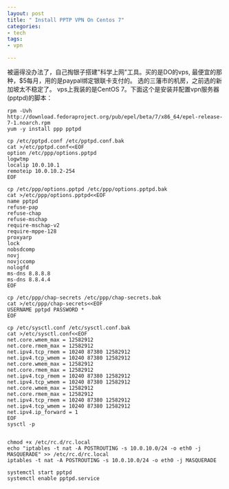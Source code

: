 ```yaml
---
layout: post
title: " Install PPTP VPN On Centos 7"
categories:
- tech
tags:
- vpn

---
```

被逼得没办法了，自己掏银子搭建"科学上网"工具。买的是DO的vps, 最便宜的那种，$5每月，用的是paypal绑定银联卡支付的。 选的三藩市的机房，之前选的新加坡太不稳定了。
vps上我装的是CentOS 7。下面这个是安装并配置vpn服务器(pptpd)的脚本：

    rpm -Uvh http://download.fedoraproject.org/pub/epel/beta/7/x86_64/epel-release-7-1.noarch.rpm
    yum -y install ppp pptpd

    cp /etc/pptpd.conf /etc/pptpd.conf.bak
    cat >/etc/pptpd.conf<<EOF
    option /etc/ppp/options.pptpd
    logwtmp
    localip 10.0.10.1
    remoteip 10.0.10.2-254
    EOF

    cp /etc/ppp/options.pptpd /etc/ppp/options.pptpd.bak
    cat >/etc/ppp/options.pptpd<<EOF
    name pptpd
    refuse-pap
    refuse-chap
    refuse-mschap
    require-mschap-v2
    require-mppe-128
    proxyarp
    lock
    nobsdcomp
    novj
    novjccomp
    nologfd
    ms-dns 8.8.8.8
    ms-dns 8.8.4.4
    EOF

    cp /etc/ppp/chap-secrets /etc/ppp/chap-secrets.bak
    cat >/etc/ppp/chap-secrets<<EOF
    USERNAME pptpd PASSWORD *
    EOF

    cp /etc/sysctl.conf /etc/sysctl.conf.bak
    cat >/etc/sysctl.conf<<EOF
    net.core.wmem_max = 12582912
    net.core.rmem_max = 12582912
    net.ipv4.tcp_rmem = 10240 87380 12582912
    net.ipv4.tcp_wmem = 10240 87380 12582912
    net.core.wmem_max = 12582912
    net.core.rmem_max = 12582912
    net.ipv4.tcp_rmem = 10240 87380 12582912
    net.ipv4.tcp_wmem = 10240 87380 12582912
    net.core.wmem_max = 12582912
    net.core.rmem_max = 12582912
    net.ipv4.tcp_rmem = 10240 87380 12582912
    net.ipv4.tcp_wmem = 10240 87380 12582912
    net.ipv4.ip_forward = 1
    EOF
    sysctl -p


    chmod +x /etc/rc.d/rc.local
    echo "iptables -t nat -A POSTROUTING -s 10.0.10.0/24 -o eth0 -j MASQUERADE" >> /etc/rc.d/rc.local
    iptables -t nat -A POSTROUTING -s 10.0.10.0/24 -o eth0 -j MASQUERADE

    systemctl start pptpd
    systemctl enable pptpd.service
